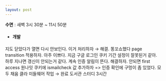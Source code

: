 ```yaml
---
layout: post
---
```

**수면** : 새벽 3시 30분 ~ 11시 50분
* #### 개발
지도 닫았다가 열면 다시 안보인다. 이거 처리하자 → 해결. 똥꼬쇼했다
page transition 적용하자. 아주 이쁘다.
지금 구글 로그인 쿠키 기간 설정이 잘못된거 같아. 하루 지나면 갱신이 안되는거 같다. 계속 인증 알림이 뜬다. 해결하자. 안되면 first access 원나잇 쿠키에 ismailcheck 값 추가하자 => 인증 확인에 구멍이 좀 있었다. 모두 채움
클라 미들웨어 작업 → 완료
도서관 스터디 3시간